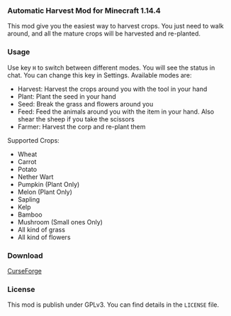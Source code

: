 ### Automatic Harvest Mod for Minecraft 1.14.4
This mod give you the easiest way to harvest crops.
You just need to walk around, and all the mature crops will be harvested and re-planted.

### Usage
Use key `H` to switch between different modes. You will see the status in chat. You can change this key in Settings.
Available modes are:

- Harvest: Harvest the crops around you with the tool in your hand
- Plant: Plant the seed in your hand
- Seed: Break the grass and flowers around you
- Feed: Feed the animals around you with the item in your hand. Also shear the sheep if you take the scissors
- Farmer: Harvest the corp and re-plant them

Supported Crops:

- Wheat
- Carrot
- Potato
- Nether Wart
- Pumpkin (Plant Only)
- Melon (Plant Only)
- Sapling
- Kelp
- Bamboo
- Mushroom (Small ones Only)
- All kind of grass
- All kind of flowers

### Download
[CurseForge](https://www.curseforge.com/minecraft/mc-mods/autoharvest)

### License
This mod is publish under GPLv3.
You can find details in the `LICENSE` file.
